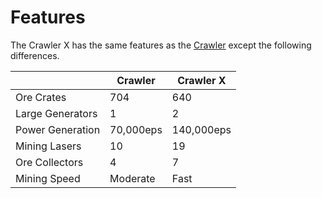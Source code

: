# Features

The Crawler X has the same features as the [Crawler](../crawler#features) except the following differences.

<nord-table>

|   | Crawler | Crawler X |
|---|---|---|
| Ore Crates | 704 | 640 |
| Large Generators | 1 | 2 |
| Power Generation | 70,000eps | 140,000eps |
| Mining Lasers | 10 | 19 |
| Ore Collectors | 4 | 7 |
| Mining Speed | Moderate | Fast |

</nord-table>
